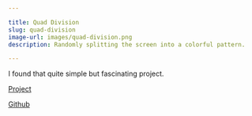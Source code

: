 ```yaml
---

title: Quad Division
slug: quad-division
image-url: images/quad-division.png
description: Randomly splitting the screen into a colorful pattern.

---
```


I found that quite simple but fascinating project.

[Project](https://danmarcab.com/projects/quad-division)

[Github](https://github.com/danmarcab/quad-division)
